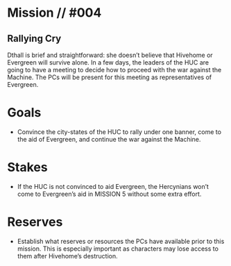 # Mission // #004
## Rallying Cry

Dthall is brief and straightforward: she doesn’t
believe that Hivehome or Evergreen will survive
alone. In a few days, the leaders of the HUC are going to
have a meeting to decide how to proceed with the
war against the Machine. The PCs will be present for
this meeting as representatives of Evergreen.

# Goals
- Convince the city-states of the HUC to
rally under one banner, come to the aid
of Evergreen, and continue the war
against the Machine.

# Stakes
- If the HUC is not convinced to aid
Evergreen, the Hercynians won’t come to
Evergreen’s aid in MISSION 5 without
some extra effort.

# Reserves
- Establish what reserves or resources the
PCs have available prior to this mission.
This is especially important as characters
may lose access to them after
Hivehome’s destruction.